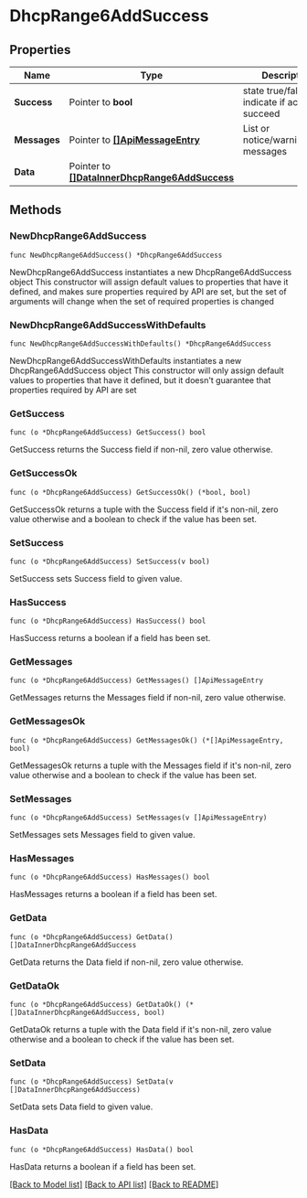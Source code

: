 # DhcpRange6AddSuccess

## Properties

Name | Type | Description | Notes
------------ | ------------- | ------------- | -------------
**Success** | Pointer to **bool** | state true/false indicate if action succeed | [optional] 
**Messages** | Pointer to [**[]ApiMessageEntry**](ApiMessageEntry.md) | List or notice/warning/error messages | [optional] 
**Data** | Pointer to [**[]DataInnerDhcpRange6AddSuccess**](DataInnerDhcpRange6AddSuccess.md) |  | [optional] 

## Methods

### NewDhcpRange6AddSuccess

`func NewDhcpRange6AddSuccess() *DhcpRange6AddSuccess`

NewDhcpRange6AddSuccess instantiates a new DhcpRange6AddSuccess object
This constructor will assign default values to properties that have it defined,
and makes sure properties required by API are set, but the set of arguments
will change when the set of required properties is changed

### NewDhcpRange6AddSuccessWithDefaults

`func NewDhcpRange6AddSuccessWithDefaults() *DhcpRange6AddSuccess`

NewDhcpRange6AddSuccessWithDefaults instantiates a new DhcpRange6AddSuccess object
This constructor will only assign default values to properties that have it defined,
but it doesn't guarantee that properties required by API are set

### GetSuccess

`func (o *DhcpRange6AddSuccess) GetSuccess() bool`

GetSuccess returns the Success field if non-nil, zero value otherwise.

### GetSuccessOk

`func (o *DhcpRange6AddSuccess) GetSuccessOk() (*bool, bool)`

GetSuccessOk returns a tuple with the Success field if it's non-nil, zero value otherwise
and a boolean to check if the value has been set.

### SetSuccess

`func (o *DhcpRange6AddSuccess) SetSuccess(v bool)`

SetSuccess sets Success field to given value.

### HasSuccess

`func (o *DhcpRange6AddSuccess) HasSuccess() bool`

HasSuccess returns a boolean if a field has been set.

### GetMessages

`func (o *DhcpRange6AddSuccess) GetMessages() []ApiMessageEntry`

GetMessages returns the Messages field if non-nil, zero value otherwise.

### GetMessagesOk

`func (o *DhcpRange6AddSuccess) GetMessagesOk() (*[]ApiMessageEntry, bool)`

GetMessagesOk returns a tuple with the Messages field if it's non-nil, zero value otherwise
and a boolean to check if the value has been set.

### SetMessages

`func (o *DhcpRange6AddSuccess) SetMessages(v []ApiMessageEntry)`

SetMessages sets Messages field to given value.

### HasMessages

`func (o *DhcpRange6AddSuccess) HasMessages() bool`

HasMessages returns a boolean if a field has been set.

### GetData

`func (o *DhcpRange6AddSuccess) GetData() []DataInnerDhcpRange6AddSuccess`

GetData returns the Data field if non-nil, zero value otherwise.

### GetDataOk

`func (o *DhcpRange6AddSuccess) GetDataOk() (*[]DataInnerDhcpRange6AddSuccess, bool)`

GetDataOk returns a tuple with the Data field if it's non-nil, zero value otherwise
and a boolean to check if the value has been set.

### SetData

`func (o *DhcpRange6AddSuccess) SetData(v []DataInnerDhcpRange6AddSuccess)`

SetData sets Data field to given value.

### HasData

`func (o *DhcpRange6AddSuccess) HasData() bool`

HasData returns a boolean if a field has been set.


[[Back to Model list]](../README.md#documentation-for-models) [[Back to API list]](../README.md#documentation-for-api-endpoints) [[Back to README]](../README.md)


